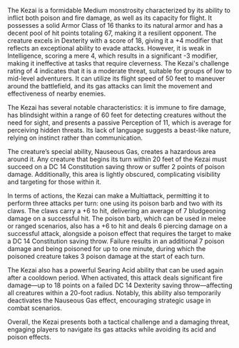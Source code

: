 The Kezai is a formidable Medium monstrosity characterized by its ability to inflict both poison and fire damage, as well as its capacity for flight. It possesses a solid Armor Class of 16 thanks to its natural armor and has a decent pool of hit points totaling 67, making it a resilient opponent. The creature excels in Dexterity with a score of 18, giving it a +4 modifier that reflects an exceptional ability to evade attacks. However, it is weak in Intelligence, scoring a mere 4, which results in a significant -3 modifier, making it ineffective at tasks that require cleverness. The Kezai's challenge rating of 4 indicates that it is a moderate threat, suitable for groups of low to mid-level adventurers. It can utilize its flight speed of 50 feet to maneuver around the battlefield, and its gas attacks can limit the movement and effectiveness of nearby enemies.

The Kezai has several notable characteristics: it is immune to fire damage, has blindsight within a range of 60 feet for detecting creatures without the need for sight, and presents a passive Perception of 11, which is average for perceiving hidden threats. Its lack of language suggests a beast-like nature, relying on instinct rather than communication.

The creature’s special ability, Nauseous Gas, creates a hazardous area around it. Any creature that begins its turn within 20 feet of the Kezai must succeed on a DC 14 Constitution saving throw or suffer 2 points of poison damage. Additionally, this area is lightly obscured, complicating visibility and targeting for those within it.

In terms of actions, the Kezai can make a Multiattack, permitting it to perform three attacks per turn: one using its poison barb and two with its claws. The claws carry a +6 to hit, delivering an average of 7 bludgeoning damage on a successful hit. The poison barb, which can be used in melee or ranged scenarios, also has a +6 to hit and deals 6 piercing damage on a successful attack, alongside a poison effect that requires the target to make a DC 14 Constitution saving throw. Failure results in an additional 7 poison damage and being poisoned for up to one minute, during which the poisoned creature takes 3 poison damage at the start of each turn.

The Kezai also has a powerful Searing Acid ability that can be used again after a cooldown period. When activated, this attack deals significant fire damage—up to 18 points on a failed DC 14 Dexterity saving throw—affecting all creatures within a 20-foot radius. Notably, this ability also temporarily deactivates the Nauseous Gas effect, encouraging strategic usage in combat scenarios.

Overall, the Kezai presents both a tactical challenge and a damaging threat, engaging players to navigate its gas attacks while avoiding its acid and poison effects.